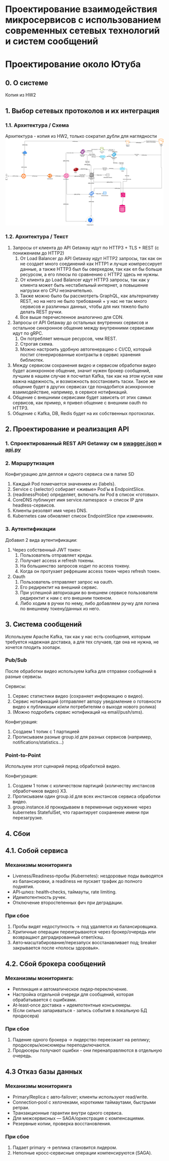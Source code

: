 # Проектирование взаимодействия микросервисов с использованием современных сетевых технологий и систем сообщений
# Проектирование около Ютуба

## 0. О системе
Копия из HW2

## 1. Выбор сетевых протоколов и их интеграция
### 1.1. Архитектура / Схема
Архитектура - копия из HW2, только сократил дубли для наглядности
![Система](./system-diagram.drawio.png)

### 1.2. Архитектура / Текст
1. Запросы от клиента до API Getaway идут по HTTP3 + TLS + REST (с понижением до HTTP2)
   1. От Load Balancer до API Getaway идут HTTP2 запросы, так как он не создает много соединений как HTTP1 и лучше 
   компрессирует данные, а также HTTP3 был бы оверхедом, так как ел бы больше ресурсом, а его плюсы по сравнению с HTTP2 здесь не нужны.
   2. От клиента до Load Balancer идут HTTP3 запросы, так как у клиента может быть нестабильный интернет, а повышение
   нагрузки его CPU незначительно.
   3. Также можно было бы рассмотреть GraphQL, как альтернативу REST, но на него не было требований + у нас не так много
   сервисов и различных данных, чтобы для них тяжело было делать REST ручки.
   4. Все выше перечисленное аналогично для CDN.
2. Запросы от API Getaway до остальных внутренних сервисов и остальное синхронное общение между внутренними сервисами 
идут по gRPC.
   1. Он потребляет меньше ресурсов, чем REST.
   2. Строгая схема.
   3. Можно настроить удобную автогенерацию с CI/CD, который постит сгенерированные контракты в сервис хранения библиотек.
3. Между сервисом сохранения видео и сервисом обработки видео будет асинхронное общение, значит нужен брокер сообщений,
лучшим в нашем случае я посчитал Kafka, так как на этом куске нам важна надежность, и возможность восстановить таски.
Такое же общение будет в других сервисах где понадобится асинхронное взаимодействие, например, в сервисе нотификаций.
4. Общение с внешними сервисами будет зависеть от этих самых сервисов, как пример, я привел общение с внешним oauth по HTTP3.
5. Общение с Kafka, DB, Redis будет на их собственных протоколах.

## 2. Проектирование и реализация API
### 1. Спроектированный REST API Getaway см в [swagger.json](API/swagger.json) и [api.py](API/api.py)

### 2. Маршрутизация
Конфигурацию для деплоя и одного сервиса см в папке SD

1. Каждый Pod помечается значением из {labels}.
2. Service с {selector} собирает «живые» Pod’ы в EndpointSlice.
3. {readinessProbe} определяет, включать ли Pod в список «готовых».
4. CoreDNS публикует имя service.namespace -> список IP для headless-сервисов.
5. Клиенты резолвят имя через DNS.
6. Kubernetes сам обновляет список EndpointSlice при изменениях.

### 3. Аутентификации
Добавил 2 вида аутентификации:
1. Через собственный JWT токен:
   1. Пользователь отправляет креды.
   2. Получает access и refresh токены.
   3. На большинство запросов ходит по access токену.
   4. Когда он протухает рефрешим access токен через refresh токен.
2. Oauth
   1. Пользователь отправляет запрос на oauth.
   2. Его редиректит на внешний сервис.
   3. При успешной авторизации во внешнем сервисе пользователя редиректит к нам с его внешним токеном.
   4. Либо ходим в ручки по нему, либо добавляем ручку для логина по внешнему токену/данных из него.

## 3. Система сообщений
Используем Apache Kafka, так как у нас есть сообщения, которым требуется надежная доставка, 
а для тех случаев, где она не нужна, не хочется плодить зоопарк.

### Pub/Sub
После обработки видео используем kafka для отправки сообщений в разные сервисы.

Сервисы:
1. Сервис статистики видео (сохраняет информацию о видео).
2. Сервис нотификаций (отправляет автору уведомление о готовности видео к публикации и/или потребителям о выходе нового ролика)
3. (Можно подробить сервис нотификаций на email/push/sms).

Конфигурация:
1. Создаем 1 топик с 1 партицией
2. Прописываем разные group.id для разных сервисов (например, notifications/statistics...)


### Point-to-Point
Используем этот сценарий перед обработкой видео. 

Конфигурация:
1. Создаем 1 топик с количеством партиций {количеству инстансов обработчиков видео} X3.
2. Прописываем один group.id для всех инстансов сервиса обработки видео.
3. group.instance.id прокидываем в переменные окружение через kubernetes StatefulSet, что гарантирует сохранение имени при перезагрузке.

## 4. Сбои

## 4.1. Собой сервиса 

### Механизмы мониторинга
* Liveness/Readiness‑пробы (Kubernetes): нездоровые поды выводятся из балансировки, а readiness не пускает трафик до полного поднятия.
* API‑шлюз: health‑checks, таймауты, rate limiting.
* Идемпотентность ручек.
* Отключение второстепенных фич при деградации.

### При сбое
1. Пробы видят недоступность → под удаляется из балансировщика.
2. Критичные операции переигрываются через брокер/очередь или возвращают деградированный ответ/кэш.
3. Авто‑масштабирование/перезапуск восстанавливает под; breaker закрывается после «полосы здоровья».

## 4.2. Сбой брокера сообщений

### Механизмы мониторинга:
* Репликация и автоматическое лидер‑переключение.
* Настройка отдельной очереди для сообщений, которая обрабатывается с ошибками.
* At‑least‑once доставка + идемпотентные консьюмеры. 
* (Если сильно запариваться - запись события в локальную БД продюсера)

### При сбое
1. Падение одного брокера → лидерство переезжает на реплику; продюсеры/консюмеры переподключаются.
2. Продюсеры получают ошибки - они перенаправляются в отдельную очередь.

## 4.3 Отказ базы данных

### Механизмы мониторинга
* Primary/Replica с авто‑failover; клиенты используют read/write.
* Connection‑pool с хелзчеками, короткими таймаутами, быстрыми ретраи.
* Транзакционные гарантии внутри одного сервиса.
* Для межсервисных — SAGA/оркестрация с компенсациями.
* Резервные копии, проверка восстановления.

### При сбое
1. Падает primary -> реплика становится лидером.
2. Неполные кросс‑сервисные операции компенсируются (SAGA).
